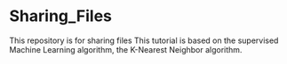 # Sharing_Files
This repository is for sharing files 
This tutorial is based on the supervised Machine Learning algorithm, the K-Nearest Neighbor algorithm. 
